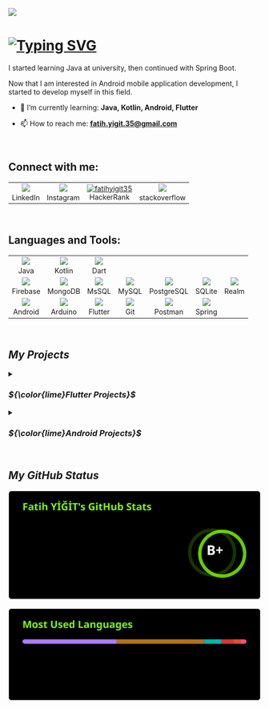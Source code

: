 ![](https://komarev.com/ghpvc/?username=FatihYigit35&style=for-the-badge&color=brightgreen&label=PROFILE+VIEWS)
<h1 align="left">
     <a href="https://git.io/typing-svg"><img src="https://readme-typing-svg.demolab.com?font=Fira+Code&pause=1000&color=06A905&random=false&width=410&lines=Hi+there+%F0%9F%91%8B%2C+I'm+Fatih+Yigit;I'm+a+Mobile+Application+Developer" alt="Typing SVG" /></a>
</h1>

<p align="left">I started learning Java at university, then continued with Spring Boot.</p>

<p align="left"> Now that I am interested in Android mobile application development, I started to develop myself in this field.</p>

- 🌱 I’m currently learning: **Java, Kotlin, Android, Flutter**

- 📫 How to reach me: **fatih.yigit.35@gmail.com**
<br/>
<h2 align="left">Connect with me:</h2>
<p align="left">
     <table>
          <tr>
               <td align="center">
                    <a href="https://linkedin.com/in/fatihyigit35" target="_blank">
                        <img src="https://go-skill-icons.vercel.app/api/icons?i=linkedin" />
                    </a>
                    <br>
                    LinkedIn
               </td>
               <td align="center">
                    <a href="https://instagram.com/fatih.yigit.35" target="_blank">
                        <img src="https://go-skill-icons.vercel.app/api/icons?i=instagram" />
                    </a>
                    <br>
                    Instagram
               </td>
               <td align="center">
                    <a href="https://www.hackerrank.com/fatihyigit35" target="_blank">
                        <img src="https://raw.githubusercontent.com/rahuldkjain/github-profile-readme-generator/master/src/images/icons/Social/hackerrank.svg" alt="fatihyigit35" height="40" width="40"/>
                    </a>
                    <br>
                    HackerRank
               </td>
               <td align="center">
                    <a href="https://stackoverflow.com/users/20585429/bukrek35tr" target="_blank">
                        <img src="https://go-skill-icons.vercel.app/api/icons?i=stackoverflow"/>
                    </a>
                    <br>
                    stackoverflow
               </td>
          </tr>    
     </table> 
</p>

<br/>
<h2 align="left">Languages and Tools:</h2>
<p align="left">
     <table>
          <tr>
               <td align="center">
                    <a href="https://skillicons.dev">
                        <img src="https://skillicons.dev/icons?i=java" />
                    </a>
                    <br>
                    Java
               </td>
               <td align="center">
                    <a href="https://skillicons.dev">
                        <img src="https://skillicons.dev/icons?i=kotlin" />
                    </a>
                    <br>
                    Kotlin
               </td>
               <td align="center">
                    <a href="https://skillicons.dev">
                        <img src="https://skillicons.dev/icons?i=dart" />
                    </a>
                    <br>
                    Dart
               </td>
          </tr>     
          <tr>
               <td align="center">
                    <a href="https://skillicons.dev">
                        <img src="https://skillicons.dev/icons?i=firebase" />
                    </a>
                    <br>
                    Firebase
               </td>
               <td align="center">
                    <a href="https://skillicons.dev">
                        <img src="https://skillicons.dev/icons?i=mongodb" />
                    </a>
                    <br>
                    MongoDB
               </td>
               <td align="center">
                    <a href="https://github.com/LelouchFR/skill-icons">
                        <img src="https://go-skill-icons.vercel.app/api/icons?i=sqlserver" />
                    </a>
                    <br>
                    MsSQL
               </td>
               <td align="center">
                    <a href="https://skillicons.dev">
                        <img src="https://skillicons.dev/icons?i=mysql" />
                    </a>
                    <br>
                    MySQL
               </td>
               <td align="center">
                    <a href="https://skillicons.dev">
                        <img src="https://skillicons.dev/icons?i=postgres" />
                    </a>
                    <br>
                    PostgreSQL
               </td>
               <td align="center">
                    <a href="https://skillicons.dev">
                        <img src="https://skillicons.dev/icons?i=sqlite" />
                    </a>
                    <br>
                    SQLite
               </td>
               <td align="center">
                    <a href="https://skillicons.dev">
                        <img src="https://skillicons.dev/icons?i=androidstudio" />
                    </a>
                    <br>
                    Realm
               </td>
          </tr>   
          <tr>
               <td align="center">
                    <a href="https://skillicons.dev">
                        <img src="https://skillicons.dev/icons?i=androidstudio" />
                    </a>
                    <br>
                    Android
               </td>
               <td align="center">
                    <a href="https://skillicons.dev">
                        <img src="https://skillicons.dev/icons?i=arduino" />
                    </a>
                    <br>
                    Arduino
               </td>
               <td align="center">
                    <a href="https://skillicons.dev">
                        <img src="https://skillicons.dev/icons?i=flutter" />
                    </a>
                    <br>
                    Flutter
               </td>
               <td align="center">
                    <a href="https://skillicons.dev">
                        <img src="https://skillicons.dev/icons?i=git" />
                    </a>
                    <br>
                    Git
               </td>
               <td align="center">
                    <a href="https://skillicons.dev">
                        <img src="https://skillicons.dev/icons?i=postman" />
                    </a>
                    <br>
                    Postman
               </td>
               <td align="center">
                    <a href="https://skillicons.dev">
                        <img src="https://skillicons.dev/icons?i=spring" />
                    </a>
                    <br>
                    Spring
               </td>
          </tr>   
     </table>
</p>

<br>

<h2><i>My Projects</i></h2>
<details>
<summary><h3><i>${\color{lime}Flutter Projects}$</i></h3></summary>

- [Meals App](https://github.com/FatihYigit35/meals_app) <br/>What I learned with this project;
     - We created widgets in different files and used the same widget over and over again in the application.
     - We created variable values ​​that we can use from anywhere in the application with the Riverpod library.
     - We enriched the visuals by applying animations to the category list on the home page, to the images in the transitions on the meals and meal details pages, and to the favorite button on the meal details pages
- [Spending Tracker](https://github.com/FatihYigit35/spending_tracker) <br/>We will track our expenses with this application. With this project, I aim to learn new features that I can use in Flutter.
- [Random Kpss Questions](https://github.com/FatihYigit35/random_kpss_questions) <br/>Flutter is a project I created to improve myself, where I learned about transitions between pages and data transfer.
- [Roll Dice App](https://github.com/FatihYigit35/roll_dice_app) <br/>My first flutter project.
</details>

<details>
<summary><h3><i>${\color{lime}Android Projects}$</i></h3></summary>
     
- [Tatilci](https://github.com/FatihYigit35/Tatilci) <br/>It is a mobile application that helps you plan your holiday easily and effectively. It eliminates tools and fees by connecting vacationers directly to their homes. In this way, users can maintain the best accommodations in their desired locations and report them with transparency.
- [IsKapisis](https://github.com/FatihYigit35/IsKapisi) <br/>This application aims to bring together service providers and employers on a common platform.
- [Fruits App](https://github.com/FatihYigit35/Fruits) <br/>It is my repository where I share the information I gained during the mobile application development process with Kotlin.
- [Contacts App](https://github.com/FatihYigit35/Contacts-App) <br/>A simple project that I created with the knowledge I gained during the Android mobile development learning process.

</details>


<br>
<h2><i>My GitHub Status</i></h2>

[![My GitHub Stats](/assets/stats.svg)](https://github-readme-stats-e3aipmg2v-fatihyigit35.vercel.app/api?username=FatihYigit35&card_width=450&show_icons=true&locale=en&theme=chartreuse-dark)

[![My Most Used Languges](/assets/used_languages.svg)](https://github-readme-stats-e3aipmg2v-fatihyigit35.vercel.app/api/top-langs?username=FatihYigit35&card_width=450&show_icons=true&locale=en&layout=compact&theme=chartreuse-dark)

